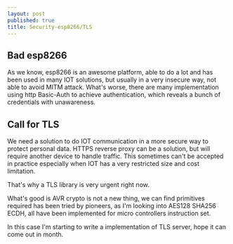 ```yaml
---
layout: post
published: true
title: Security-esp8266/TLS
---
```

## Bad esp8266

As we know, esp8266 is an awesome platform, able to do a lot and has been used in many IOT solutions, but usually in a very insecure way, not able to avoid MITM attack. What's worse, there are many implementation using http Basic-Auth to achieve authentication, which reveals a bunch of credentials with unawareness.

## Call for TLS

We need a solution to do IOT communication in a more secure way to protect personal data. HTTPS reverse proxy can be a solution, but will require another device to handle traffic. This sometimes can't be accepted in practice especially when IOT has a very restricted size and cost limitation.

That's why a TLS library is very urgent right now.

What's good is AVR crypto is not a new thing, we can find primitives required has been tried by pioneers, as I'm looking into AES128 SHA256 ECDH, all have been implemented for micro controllers instruction set.

In this case I'm starting to write a implementation of TLS server, hope it can come out in month.
